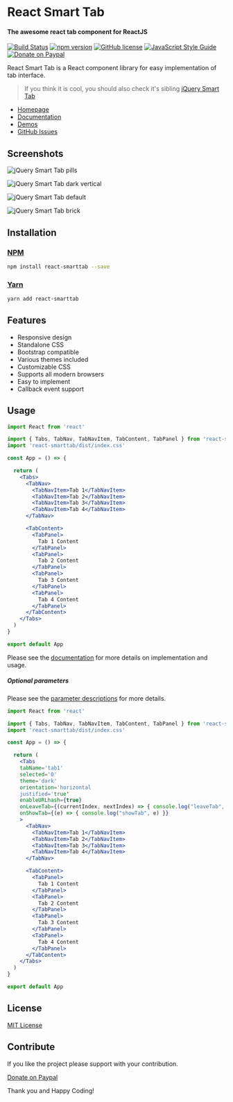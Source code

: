 # React Smart Tab
#### The awesome react tab component for ReactJS

[![Build Status](https://travis-ci.org/techlab/react-smarttab.svg?branch=master)](https://travis-ci.org/techlab/react-smarttab)
[![npm version](https://badge.fury.io/js/react-smarttab.svg)](https://badge.fury.io/js/react-smarttab)
[![GitHub license](https://img.shields.io/badge/license-MIT-blue.svg)](https://raw.githubusercontent.com/techlab/react-smarttab/master/LICENSE)
[![JavaScript Style Guide](https://img.shields.io/badge/code_style-standard-brightgreen.svg)](https://standardjs.com)
[![Donate on Paypal](https://img.shields.io/badge/PayPal-dipuraj-blue.svg)](https://www.paypal.me/dipuraj)

React Smart Tab is a React component library for easy implementation of tab interface.

> If you think it is cool, you should also check it's sibling [jQuery Smart Tab](http://techlaboratory.net/jquery-smarttab)

+ [Homepage](http://techlaboratory.net/react-smarttab)
+ [Documentation](http://techlaboratory.net/react-smarttab#documentation)
+ [Demos](http://techlaboratory.net/react-smarttab#demo)
+ [GitHub Issues](https://github.com/techlab/react-smarttab/issues)

Screenshots
-----
![jQuery Smart Tab pills](http://techlaboratory.net/assets/media/react-smart-tab/react-smarttab-v2-pills.png)   

![jQuery Smart Tab dark vertical](http://techlaboratory.net/assets/media/react-smart-tab/react-smarttab-v2-dark-vertical.png)   

![jQuery Smart Tab default](http://techlaboratory.net/assets/media/react-smart-tab/react-smarttab-v2-default.png)   

![jQuery Smart Tab brick](http://techlaboratory.net/assets/media/react-smart-tab/react-smarttab-v2-brick.png)


Installation
-----

### [NPM](https://www.npmjs.com/package/react-smarttab)
```bash
npm install react-smarttab --save
```

### [Yarn](https://yarn.pm/react-smarttab)
```bash
yarn add react-smarttab
```   

Features
-----

+ Responsive design
+ Standalone CSS
+ Bootstrap compatible
+ Various themes included
+ Customizable CSS
+ Supports all modern browsers
+ Easy to implement
+ Callback event support

Usage
-----

```jsx
import React from 'react'

import { Tabs, TabNav, TabNavItem, TabContent, TabPanel } from 'react-smarttab'
import 'react-smarttab/dist/index.css'

const App = () => {

  return (
    <Tabs>
      <TabNav>
        <TabNavItem>Tab 1</TabNavItem>
        <TabNavItem>Tab 2</TabNavItem>
        <TabNavItem>Tab 3</TabNavItem>
        <TabNavItem>Tab 4</TabNavItem>
      </TabNav>

      <TabContent>
        <TabPanel>
          Tab 1 Content
        </TabPanel>
        <TabPanel>
          Tab 2 Content
        </TabPanel>
        <TabPanel>
          Tab 3 Content
        </TabPanel>
        <TabPanel>
          Tab 4 Content
        </TabPanel>
      </TabContent>
    </Tabs>  
  )
}

export default App
```

Please see the [documentation](http://techlaboratory.net/react-smarttab#documentation) for more details on implementation and usage.  

##### Optional parameters

Please see the [parameter descriptions](http://techlaboratory.net/react-smarttab#parameter-description) for more details.

```jsx
import React from 'react'

import { Tabs, TabNav, TabNavItem, TabContent, TabPanel } from 'react-smarttab'
import 'react-smarttab/dist/index.css'

const App = () => {

  return (
    <Tabs
    tabName='tab1'
    selected='0'
    theme='dark'
    orientation='horizontal
    justified='true'
    enableURLhash={true}
    onLeaveTab={(currentIndex, nextIndex) => { console.log("leaveTab", currentIndex, nextIndex) }}
    onShowTab={(e) => { console.log("showTab", e) }}
    >
      <TabNav>
        <TabNavItem>Tab 1</TabNavItem>
        <TabNavItem>Tab 2</TabNavItem>
        <TabNavItem>Tab 3</TabNavItem>
        <TabNavItem>Tab 4</TabNavItem>
      </TabNav>

      <TabContent>
        <TabPanel>
          Tab 1 Content
        </TabPanel>
        <TabPanel>
          Tab 2 Content
        </TabPanel>
        <TabPanel>
          Tab 3 Content
        </TabPanel>
        <TabPanel>
          Tab 4 Content
        </TabPanel>
      </TabContent>
    </Tabs>  
  )
}

export default App
```

License
----
[MIT License](https://github.com/techlab/react-smarttab/blob/master/LICENSE)

Contribute
----
If you like the project please support with your contribution.

[Donate on Paypal](https://www.paypal.me/dipuraj)

Thank you and Happy Coding!
